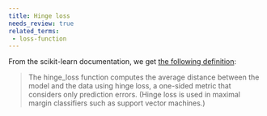 ```yaml
---
title: Hinge loss
needs_review: true
related_terms:
 - loss-function
---
```


From the scikit-learn documentation, we get [the following definition][1]:

> The hinge_loss function computes the average distance between the model and the data using hinge loss, a one-sided metric that considers only prediction errors. (Hinge loss is used in maximal margin classifiers such as support vector machines.)

[1]: http://scikit-learn.org/stable/modules/model_evaluation.html#scoring-parameter